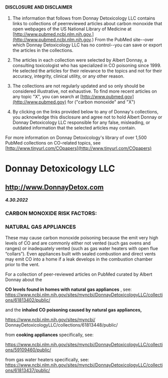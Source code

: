 #### DISCLOSURE AND DISCLAIMER 

1) The information that follows from Donnay Detoxicology LLC contains links to collections of peerreviewed articles about carbon monoxide that open webpages of the US National Library of Medicine at [http://www.pubmed.ncbi.nlm.nih.gov.](http://www.pubmed.ncbi.nlm.nih.gov.) From the PubMed site--over which Donnay Detoxicology LLC has no control--you can save or export the articles in the collections. 

2) The articles in each collection were selected by Albert Donnay, a consulting toxicologist who has specialized in CO poisoning since 1999. He selected the articles for their relevance to the topics and not for their accuracy, integrity, clinical utility, or any other reason. 

3) The collections are not regularly updated and so only should be considered illustrative, not exhaustive. To find more recent articles on any topic "X", you can search at [http://www.pubmed.gov](http://www.pubmed.gov) for ("carbon monoxide" and "X") 

4) By clicking on the links provided below to any of Donnay's collections, you acknowledge this disclosure and agree not to hold Albert Donnay or Donnay Detoxicology LLC responsible for any false, misleading, or outdated information that the selected articles may contain. 

For more information on Donnay Detoxicology's library of over 1,500 PubMed collections on CO-related topics, see [http://www.tinyurl.com/COpapers](http://www.tinyurl.com/COpapers) 


# Donnay Detoxicology LLC 

## http://www.DonnayDetox.com 

##### 4.30.2022 

### CARBON MONOXIDE RISK FACTORS: 

### NATURAL GAS APPLIANCES 

These may cause carbon monoxide poisoning because the emit very high levels of CO and are commonly either not vented (such gas ovens and ranges) or inadequately vented (such as gas water heaters with open flue “collars”). Even appliances built with sealed combustion and direct vents may emit CO into a home if a leak develops in the combustion chamber prior to the vent. 

For a collection of peer-reviewed articles on PubMed curated by Albert Donnay about the 

**CO levels found in homes with natural gas appliances** , see: https://www.ncbi.nlm.nih.gov/sites/myncbi/DonnayDetoxicologyLLC/collections/61813402/public/ 

and the **inhaled CO poisoning caused by natural gas appliances,** 

 https://www.ncbi.nlm.nih.gov/sites/myncbi/ DonnayDetoxicologyLLC/collections/61813448/public/ 

from **cooking appliances** specifically, see: 

 https://www.ncbi.nlm.nih.gov/sites/myncbi/DonnayDetoxicologyLLC/collections/59109460/public/ 

 from gas water heaters specifically, see: https://www.ncbi.nlm.nih.gov/sites/myncbi/DonnayDetoxicologyLLC/collections/61813437/public/ 


